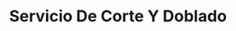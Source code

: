 ---
title: "Servicio De Corte Y Doblado"
url: /trujillo/servicio-de-corte-y-doblado/
shop: reparación de automóviles
---